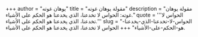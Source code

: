 +++
author = "يوهان غوته"
title = "مقولة يوهان غوته"
description = "مقولة يوهان غوته: الحواس لا تخدعنا، الذي يخدعنا هو الحكم على الأشياء."
quote = '''الحواس لا تخدعنا، الذي يخدعنا هو الحكم على الأشياء.'''
slug = "الحواس-لا-تخدعنا-الذي-يخدعنا-هو-الحكم-على-الأشياء"
+++
الحواس لا تخدعنا، الذي يخدعنا هو الحكم على الأشياء.
